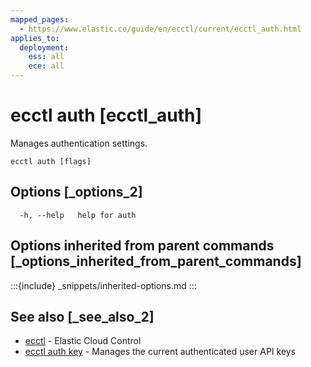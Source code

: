 ```yaml
---
mapped_pages:
  - https://www.elastic.co/guide/en/ecctl/current/ecctl_auth.html
applies_to:
  deployment:
    ess: all
    ece: all
---
```


# ecctl auth [ecctl_auth]

Manages authentication settings.

```
ecctl auth [flags]
```


## Options [_options_2]

```
  -h, --help   help for auth
```


## Options inherited from parent commands [_options_inherited_from_parent_commands]

:::{include} _snippets/inherited-options.md
:::


## See also [_see_also_2]

* [ecctl](/reference/ecctl.md)	 - Elastic Cloud Control
* [ecctl auth key](/reference/ecctl_auth_key.md)	 - Manages the current authenticated user API keys

